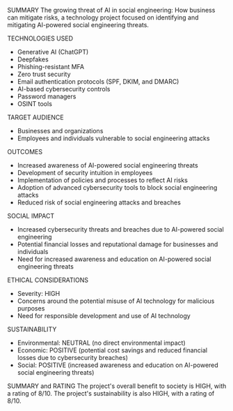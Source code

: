 SUMMARY
The growing threat of AI in social engineering: How business can mitigate risks, a technology project focused on identifying and mitigating AI-powered social engineering threats.

TECHNOLOGIES USED
* Generative AI (ChatGPT)
* Deepfakes
* Phishing-resistant MFA
* Zero trust security
* Email authentication protocols (SPF, DKIM, and DMARC)
* AI-based cybersecurity controls
* Password managers
* OSINT tools

TARGET AUDIENCE
* Businesses and organizations
* Employees and individuals vulnerable to social engineering attacks

OUTCOMES
* Increased awareness of AI-powered social engineering threats
* Development of security intuition in employees
* Implementation of policies and processes to reflect AI risks
* Adoption of advanced cybersecurity tools to block social engineering attacks
* Reduced risk of social engineering attacks and breaches

SOCIAL IMPACT
* Increased cybersecurity threats and breaches due to AI-powered social engineering
* Potential financial losses and reputational damage for businesses and individuals
* Need for increased awareness and education on AI-powered social engineering threats

ETHICAL CONSIDERATIONS
* Severity: HIGH
* Concerns around the potential misuse of AI technology for malicious purposes
* Need for responsible development and use of AI technology

SUSTAINABILITY
* Environmental: NEUTRAL (no direct environmental impact)
* Economic: POSITIVE (potential cost savings and reduced financial losses due to cybersecurity breaches)
* Social: POSITIVE (increased awareness and education on AI-powered social engineering threats)

SUMMARY and RATING
The project's overall benefit to society is HIGH, with a rating of 8/10. The project's sustainability is also HIGH, with a rating of 8/10.
